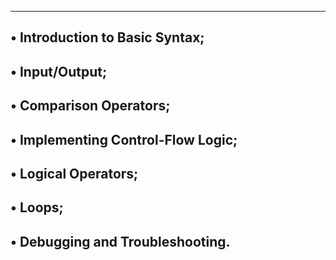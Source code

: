 ------------------------------------------------------------------
• Introduction to Basic Syntax;
-------------------------------------------------------------
• Input/Output;
-------------------------------------------------------
• Comparison Operators;
-----------------------------------------------
• Implementing Control-Flow Logic;
-----------------------------------------------
• Logical Operators;
-----------------------------------------------
• Loops;
------------------------------------------------
• Debugging and Troubleshooting.
-------------------------------------------------
